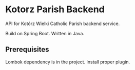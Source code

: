 # Kotorz Parish Backend

API for Kotórz Wielki Catholic Parish backend service.

Build on Spring Boot. Written in Java.

## Prerequisites

Lombok dependency is in the project. Install proper plugin.
